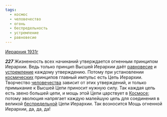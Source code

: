 ```yaml
---
tags:
  - космос
  - человечество
  - огонь
  - беспредельность
  - устремление
  - равновесие
---
```


[Иерархия 1931г](/agni/1931)

___227___
Жизненность всех начинаний утверждается огненным принципом Иерархии. Ведь только принцип Высшей Иерархии даёт [равновесие](/tag/#равновесие) и [устремление](/tag/#устремление) каждому утверждению. Потому при установлении [космических](/tag/#космос) принципов главный импульс есть Цепь Иерархии. Творчество [человечества](/tag/#человечество) зависит от этих утверждений, и только примыкание к Высшей Цепи приносит нужную силу. Так каждая цепь есть звено большей цепи, и мощь этой Цепи царствует в [Космосе](/tag/#космос); потому эволюция напрягает каждую малейшую цепь для соединения в великой [беспредельной](/tag/#беспредельность) Цепи Иерархии. Так возносится Мощь огненной Иерархии, да, да, да!   

